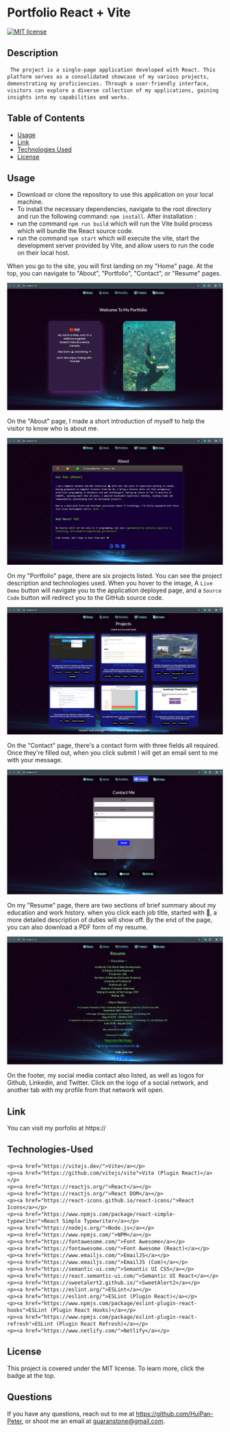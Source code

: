 # Portfolio React + Vite

  [![MIT license](https://img.shields.io/badge/License-MIT-blue.svg)](https://choosealicense.com/licenses/mit//)
        
  ## Description
     The project is a single-page application developed with React. This platform serves as a consolidated showcase of my various projects, demonstrating my proficiencies. Through a user-friendly interface, visitors can explore a diverse collection of my applications, gaining insights into my capabilities and works.
  
  ## Table of Contents
  - [Usage](#usage)
  - [Link](#link)
  - [Technologies Used](#Technologies-Used)
  - [License](#license)
  
  ## Usage
  - Download or clone the repository to use this application on your local machine.
  - To install the necessary dependencies, navigate to the root directory and run the following command: `npm install`.
  After installation :
  - run the command `npm run build` which will run the Vite build process which will bundle the React source code.
  - run the command `npm start` which will execute the vite, start the development server provided by Vite, and allow users to run the code on their local host.
    
  When you go to the site, you will first landing on my "Home" page. At the top, you can navigate to "About", "Portfolio", "Contact", or "Resume" pages. 

  ![alt text](./src/assets/Home.png)

  On the "About" page, I made a short introduction of myself to help the visitor to know who is about me. 

  ![alt text](./src/assets/About.png)

  On my "Portfolio" page, there are six projects listed. You can see the project description and technologies used. When you hover to the image, A ```Live Demo``` button will navigate you to the application deployed page, and a ```Source Code``` button will redirect you to the GitHub source code. 

  ![alt text](./src/assets/Projects.png)

  On the "Contact" page, there's a contact form with three fields all required. Once they're filled out, when you click submit I will get an email sent to me with your message. 

  ![alt text](./src/assets/Contact.png)

  On my "Resume" page, there are two sections of brief summary about my education and work history. when you click each job title, started with 🔷, a more detailed description of duties will show off. By the end of the page, you can also download a PDF form of my resume.

  ![alt text](./src/assets/Resume.png)

  On the footer, my social media contact also listed, as well as logos for Github, Linkedin, and Twitter. Click on the logo of a social network, and another tab with my profile from that network will open. 

  ## Link
  You can visit my porfolio at https://

  ## Technologies-Used
    <p><a href="https://vitejs.dev/">Vite</a></p>
    <p><a href="https://github.com/vitejs/vite">Vite (Plugin React)</a></p>    
    <p><a href="https://reactjs.org/">React</a></p>
    <p><a href="https://reactjs.org/">React DOM</a></p>
    <p><a href="https://react-icons.github.io/react-icons/">React Icons</a></p>
    <p><a href="https://www.npmjs.com/package/react-simple-typewriter">React Simple Typewriter</a></p>
    <p><a href="https://nodejs.org/">Node.js</a></p>
    <p><a href="https://www.npmjs.com/">NPM</a></p>
    <p><a href="https://fontawesome.com/">Font Awesome</a></p>
    <p><a href="https://fontawesome.com/">Font Awesome (React)</a></p>
    <p><a href="https://www.emailjs.com/">EmailJS</a></p>
    <p><a href="https://www.emailjs.com/">EmailJS (Com)</a></p>
    <p><a href="https://semantic-ui.com/">Semantic UI CSS</a></p>
    <p><a href="https://react.semantic-ui.com/">Semantic UI React</a></p>
    <p><a href="https://sweetalert2.github.io/">SweetAlert2</a></p>
    <p><a href="https://eslint.org/">ESLint</a></p>
    <p><a href="https://eslint.org/">ESLint (Plugin React)</a></p>
    <p><a href="https://www.npmjs.com/package/eslint-plugin-react-hooks">ESLint (Plugin React Hooks)</a></p>
    <p><a href="https://www.npmjs.com/package/eslint-plugin-react-refresh">ESLint (Plugin React Refresh)</a></p>
    <p><a href="https://www.netlify.com/">Netlify</a></p>
  
  ## License
  This project is covered under the MIT license. To learn more, click the badge at the top.

  ## Questions
  If you have any questions, reach out to me at https://github.com/HuiPan-Peter, or shoot me an email at guaranstone@gmail.com.
